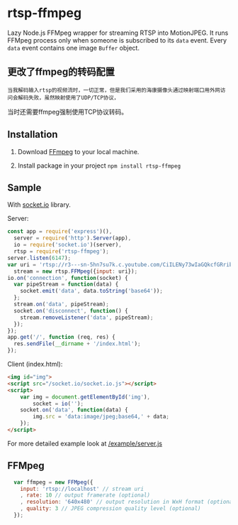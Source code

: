 # rtsp-ffmpeg
Lazy Node.js FFMpeg wrapper for streaming RTSP into MotionJPEG. It runs FFMpeg process only when someone is subscribed to
its `data` event. Every `data` event contains one image `Buffer` object.

## 更改了ffmpeg的转码配置
    当我解码输入rtsp的视频流时，一切正常，但是我们采用的海康摄像头通过映射端口用外网访问会解码失败，虽然映射使用了UDP/TCP协议，
当时还需要ffmpeg强制使用TCP协议转码。

## Installation

1. Download [FFmpeg](http://www.ffmpeg.org/) to your local machine.

2. Install package in your project `npm install rtsp-ffmpeg`

## Sample
With [socket.io](http://socket.io/) library.

Server:
```javascript
const app = require('express')(),
  server = require('http').Server(app),
  io = require('socket.io')(server),
  rtsp = require('rtsp-ffmpeg');
server.listen(6147);
var uri = 'rtsp://r3---sn-5hn7su7k.c.youtube.com/CiILENy73wIaGQkcfGRribM88BMYDSANFEgGUgZ2aWRlb3MM/0/0/0/video.3gp',
  stream = new rtsp.FFMpeg({input: uri});
io.on('connection', function(socket) {
  var pipeStream = function(data) {
    socket.emit('data', data.toString('base64'));
  };
  stream.on('data', pipeStream);
  socket.on('disconnect', function() {
    stream.removeListener('data', pipeStream);
  });
});
app.get('/', function (req, res) {
  res.sendFile(__dirname + '/index.html');
});
```

Client (index.html):
```html
<img id="img">
<script src="/socket.io/socket.io.js"></script>
<script>
	var img = document.getElementById('img'),
		socket = io('');
	socket.on('data', function(data) {
		img.src = 'data:image/jpeg;base64,' + data;
	});
</script>
```

For more detailed example look at [/example/server.js](/example/server.js)

## FFMpeg

```javascript
  var ffmpeg = new FFMpeg({
    input: 'rtsp://localhost' // stream uri
    , rate: 10 // output framerate (optional)
    , resolution: '640x480' // output resolution in WxH format (optional)
    , quality: 3 // JPEG compression quality level (optional)
  });
```
